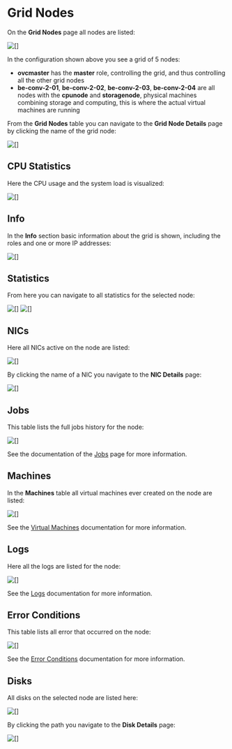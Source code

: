 # Grid Nodes

On the **Grid Nodes** page all nodes are listed:

![\[\]](../../.gitbook/assets/gridnodes.png)

In the configuration shown above you see a grid of 5 nodes:

* **ovcmaster** has the **master** role, controlling the grid, and thus controlling all the other grid nodes
* **be-conv-2-01**, **be-conv-2-02**, **be-conv-2-03**, **be-conv-2-04** are all nodes with the **cpunode** and **storagenode**, physical machines combining storage and computing, this is where the actual virtual machines are running

From the **Grid Nodes** table you can navigate to the **Grid Node Details** page by clicking the name of the grid node:

![\[\]](../../.gitbook/assets/gridnodedetails.png)

## CPU Statistics

Here the CPU usage and the system load is visualized:

![\[\]](../../.gitbook/assets/cpustatistics.png)

## Info

In the **Info** section basic information about the grid is shown, including the roles and one or more IP addresses:

![\[\]](../../.gitbook/assets/info.png)

## Statistics

From here you can navigate to all statistics for the selected node:

![\[\]](../../.gitbook/assets/morestatistics1.png) ![\[\]](../../.gitbook/assets/morestatistics2.png)

## NICs

Here all NICs active on the node are listed:

![\[\]](../../.gitbook/assets/nics.png)

By clicking the name of a NIC you navigate to the **NIC Details** page:

![\[\]](../../.gitbook/assets/nicdetails.png)

## Jobs

This table lists the full jobs history for the node:

![\[\]](../../.gitbook/assets/jobs%20%281%29.png)

See the documentation of the [Jobs](jobs.md) page for more information.

## Machines

In the **Machines** table all virtual machines ever created on the node are listed:

![\[\]](../../.gitbook/assets/machines.png)

See the [Virtual Machines](virtualmachines.md) documentation for more information.

## Logs

Here all the logs are listed for the node:

![\[\]](../../.gitbook/assets/logs%20%281%29.png)

See the [Logs](logs.md) documentation for more information.

## Error Conditions

This table lists all error that occurred on the node:

![\[\]](../../.gitbook/assets/ecos.png)

See the [Error Conditions](errorconditions.md) documentation for more information.

## Disks

All disks on the selected node are listed here:

![\[\]](../../.gitbook/assets/disks%20%282%29.png)

By clicking the path you navigate to the **Disk Details** page:

![\[\]](../../.gitbook/assets/diskdetails.png)

